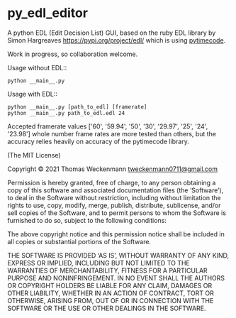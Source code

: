py_edl_editor
=============

A python EDL (Edit Decision List) GUI, based on the ruby EDL library by
Simon Hargreaves https://pypi.org/project/edl/ which is using
[pytimecode](https://code.google.com/p/pytimecode/).

Work in progress, so collaboration welcome.


Usage without EDL::

    python __main__.py

Usage with EDL::

    python __main__.py [path_to_edl] [framerate]
    python __main__.py path_to_edl.edl 24

Accepted framerate values ['60', '59.94', '50', '30', '29.97', '25', '24',
'23.98'] whole number frame rates are more tested than others, but the accuracy
relies heavily on accuracy of the pytimecode library.

(The MIT License)

Copyright © 2021 Thomas Weckenmann <tweckenmann0711@gmail.com>

Permission is hereby granted, free of charge, to any person obtaining a copy of
this software and associated documentation files (the ‘Software’), to deal in
the Software without restriction, including without limitation the rights to
use, copy, modify, merge, publish, distribute, sublicense, and/or sell copies
of the Software, and to permit persons to whom the Software is furnished to do
so, subject to the following conditions:

The above copyright notice and this permission notice shall be included in all
copies or substantial portions of the Software.

THE SOFTWARE IS PROVIDED ‘AS IS’, WITHOUT WARRANTY OF ANY KIND, EXPRESS OR
IMPLIED, INCLUDING BUT NOT LIMITED TO THE WARRANTIES OF MERCHANTABILITY,
FITNESS FOR A PARTICULAR PURPOSE AND NONINFRINGEMENT. IN NO EVENT SHALL THE
AUTHORS OR COPYRIGHT HOLDERS BE LIABLE FOR ANY CLAIM, DAMAGES OR OTHER
LIABILITY, WHETHER IN AN ACTION OF CONTRACT, TORT OR OTHERWISE, ARISING FROM,
OUT OF OR IN CONNECTION WITH THE SOFTWARE OR THE USE OR OTHER DEALINGS IN THE
SOFTWARE.
